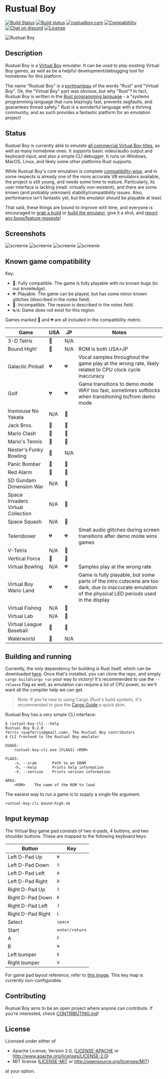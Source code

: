 # Rustual Boy

[![Build Status](https://travis-ci.org/emu-rs/rustual-boy.svg?branch=master)](https://travis-ci.org/emu-rs/rustual-boy) [![Build status](https://ci.appveyor.com/api/projects/status/ec29vne6uuh7tjtu/branch/master?svg=true)](https://ci.appveyor.com/project/yupferris/rustual-boy/branch/master) [![rustualboy.com](https://img.shields.io/badge/www-rustualboy.com-red.svg)](https://rustualboy.com/) [![Compabitility](https://img.shields.io/badge/compatibility-100%25-green.svg)](https://github.com/emu-rs/rustual-boy/blob/master/README.md#known-game-compatibility) [![Chat on discord](https://img.shields.io/badge/chat-on%20discord-7289DA.svg)](https://discord.gg/65j9YMA) [![License](https://img.shields.io/badge/license-MIT%2FApache--2.0-blue.svg)](https://github.com/emu-rs/rustual-boy/blob/master/README.md#license)

![Rustual Boy](media/logo.png)

## Description

Rustual Boy is a [Virtual Boy](https://en.wikipedia.org/wiki/Virtual_Boy) emulator. It can be used to play existing Virtual Boy games, as well as be a helpful development/debugging tool for homebrew for this platform.

The name "Rustual Boy" is a [portmanteau](https://en.wikipedia.org/wiki/Portmanteau) of the words "Rust" and "Virtual Boy". Ok, the "Virtual Boy" part was obvious, but why "Rust"? In fact, Rustual Boy is written in the [Rust programming language](https://www.rust-lang.org/en-US/) - a "systems programming language that runs blazingly fast, prevents segfaults, and guarantees thread safety." Rust is a wonderful language with a thriving community, and as such provides a fantastic platform for an emulation project!

## Status

Rustual Boy is currently able to emulate [all commercial Virtual Boy titles](https://github.com/emu-rs/rustual-boy/blob/master/README.md#known-game-compatibility), as well as many homebrew ones. It supports basic video/audio output and keyboard input, and also a simple CLI debugger. It runs on Windows, MacOS, Linux, and likely some other platforms Rust supports.

While Rustual Boy's core emulation is complete [compatibility-wise](https://github.com/emu-rs/rustual-boy/blob/master/README.md#known-game-compatibility), and in some respects is already one of the more accurate VB emulators available, the project is still young, and needs some time to mature. Particularly, its user interface is lacking (read: virtually non-existent), and there are some known (and probably unknown) stability/compatibility issues. Also, performance isn't fantastic yet, but the emulator should be playable at least.

That said, these things are bound to improve with time, and everyone is encouraged to [grab a build](https://github.com/emu-rs/rustual-boy/releases) or [build the emulator](https://github.com/emu-rs/rustual-boy/blob/master/README.md#building-and-running), give it a shot, and [report any bugs/feature requests](CONTRIBUTING.md)!

## Screenshots

![screenie](media/screenshot.png)
![screenie](media/screenshot2.png)
![screenie](media/screenshot3.png)
![screenie](media/screenshot4.png)

## Known game compatibility

Key:
 - 💖: Fully compatible. The game is fully playable with no known bugs (to our knowledge).
 - 💔: Playable. The game can be played, but has some minor known glitches (described in the notes field).
 - 🚫: Incompatible. The reason is described in the notes field.
 - `N/A`: Game does not exist for this region.

Games marked 💖 and 💔 are all included in the compatibility metric.

| Game | USA | JP | Notes |
| --- | --- | --- | --- |
| 3-D Tetris | 💖 | N/A | |
| Bound High! | 💖 | N/A | ROM is both USA+JP |
| Galactic Pinball | 💔 | 💔 | Vocal samples throughout the game play at the wrong rate, likely related to CPU clock cycle inaccuracy |
| Golf | 💔 | 💔 | Game transitions to demo mode WAY too fast, sometimes softlocks when transitioning to/from demo mode |
| Insmouse No Yakata | N/A | 💖 | |
| Jack Bros. | 💖 | 💖 | |
| Mario Clash | 💖 | 💖 | |
| Mario's Tennis | 💖 | 💖 | |
| Nester's Funky Bowling | 💖 | N/A | |
| Panic Bomber | 💖 | 💖 | |
| Red Alarm | 💖 | 💖 | |
| SD Gundam Dimension War | N/A | 💖 | |
| Space Invaders Virtual Collection | N/A | 💖 | |
| Space Squash | N/A | 💖 | |
| Teleroboxer | 💔 | 💔 | Small audio glitches during screen transitions after demo mode wins games |
| V-Tetris | N/A | 💖 | |
| Vertical Force | 💖 | 💖 | |
| Virtual Bowling | N/A | 💔 | Samples play at the wrong rate |
| Virtual Boy Wario Land | 💔 | 💔 | Game is fully playable, but some parts of the intro cutscene are too dark, due to inaccurate emulation of the physical LED periods used in the display |
| Virtual Fishing | N/A | 💖 | |
| Virtual Lab | N/A | 💖 | |
| Virtual League Baseball | 💖 | 💖 | |
| Waterworld | 💖 | N/A | |

## Building and running

Currently, the only dependency for building is Rust itself, which can be downloaded [here](https://www.rust-lang.org/downloads.html). Once that's installed, you can clone the repo, and simply `cargo build`/`cargo run` your way to victory! It's recommended to use the `--release` flag as well, as emulation can require a lot of CPU power, so we'll want all the compiler help we can get.

> Note: If you're new to using Cargo (Rust's build system), it's recommended to give the [Cargo Guide](http://doc.crates.io/guide.html) a quick skim.

Rustual Boy has a very simple CLI interface:

```
$ rustual-boy-cli --help
Rustual Boy 0.2.0
ferris <yupferris@gmail.com>, The Rustual Boy contributors
A CLI frontend to the Rustual Boy emulator

USAGE:
    rustual-boy-cli.exe [FLAGS] <ROM>

FLAGS:
    -s, --sram       Path to an SRAM
    -h, --help       Prints help information
    -V, --version    Prints version information

ARGS:
    <ROM>    The name of the ROM to load
```

The easiest way to run a game is to supply a single file argument:

```
rustual-boy-cli bound-high.vb
```

## Input keymap

The Virtual Boy game pad consists of two d-pads, 4 buttons, and two shoulder buttons. These are mapped to the following keyboard keys:

| Button | Key |
| --- | --- |
| Left D-Pad Up | <kbd>W</kbd> |
| Left D-Pad Down | <kbd>S</kbd> |
| Left D-Pad Left | <kbd>A</kbd> |
| Left D-Pad Right | <kbd>D</kbd> |
| Right D-Pad Up | <kbd>I</kbd> |
| Right D-Pad Down | <kbd>K</kbd> |
| Right D-Pad Left | <kbd>J</kbd> |
| Right D-Pad Right | <kbd>L</kbd> |
| Select | <kbd>space</kbd> |
| Start | <kbd>enter/return</kbd> |
| A | <kbd>F</kbd> |
| B | <kbd>H</kbd> |
| Left bumper | <kbd>E</kbd> |
| Right bumper | <kbd>U</kbd> |

For game pad layout reference, refer to [this image](https://en.wikipedia.org/wiki/Virtual_Boy#/media/File:Virtual-Boy-Set.jpg). This key map is currently non-configurable.

## Contributing

Rustual Boy aims to be an open project where anyone can contribute. If you're interested, check [CONTRIBUTING.md](CONTRIBUTING.md)!

## License

Licensed under either of

 * Apache License, Version 2.0, ([LICENSE-APACHE](LICENSE-APACHE) or http://www.apache.org/licenses/LICENSE-2.0)
 * MIT license ([LICENSE-MIT](LICENSE-MIT) or http://opensource.org/licenses/MIT)

at your option.
